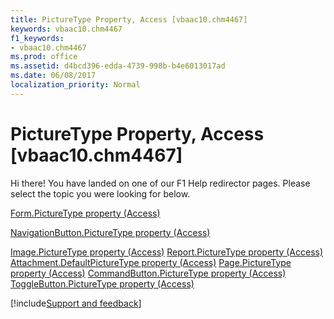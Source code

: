 ```yaml
---
title: PictureType Property, Access [vbaac10.chm4467]
keywords: vbaac10.chm4467
f1_keywords:
- vbaac10.chm4467
ms.prod: office
ms.assetid: d4bcd396-edda-4739-998b-b4e6013017ad
ms.date: 06/08/2017
localization_priority: Normal
---
```



# PictureType Property, Access [vbaac10.chm4467]

Hi there! You have landed on one of our F1 Help redirector pages. Please select the topic you were looking for below.

[Form.PictureType property (Access)](https://msdn.microsoft.com/library/93d3b9e4-ca7d-5f21-81b7-24270532dfa2%28Office.15%29.aspx)

[NavigationButton.PictureType property (Access)](https://msdn.microsoft.com/library/deba650f-b365-3092-40df-3c5e6ed836ab%28Office.15%29.aspx)

[Image.PictureType property (Access)](https://msdn.microsoft.com/library/873fdf85-bbd5-98d3-c8f0-4b1994ed0a85%28Office.15%29.aspx)
[Report.PictureType property (Access)](https://msdn.microsoft.com/library/96a8ab1c-42d2-2322-927f-4b2cf8822c56%28Office.15%29.aspx)
[Attachment.DefaultPictureType property (Access)](https://msdn.microsoft.com/library/77032908-5b98-7072-1e53-520485580746%28Office.15%29.aspx)
[Page.PictureType property (Access)](https://msdn.microsoft.com/library/113e63ec-a2d9-bd5e-8a49-82fd92339cb8%28Office.15%29.aspx)
[CommandButton.PictureType property (Access)](https://msdn.microsoft.com/library/a835b294-4de1-b948-e59c-a7e9c3a4f9ae%28Office.15%29.aspx)
[ToggleButton.PictureType property (Access)](https://msdn.microsoft.com/library/b9fafc70-9398-9b22-8d3f-ae0d05671aae%28Office.15%29.aspx)

[!include[Support and feedback](~/includes/feedback-boilerplate.md)]